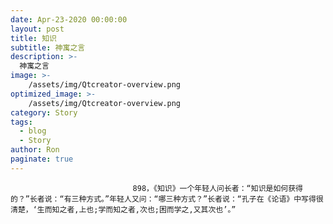 ```yaml
---
date: Apr-23-2020 00:00:00
layout: post
title: 知识
subtitle: 神寓之言
description: >-
  神寓之言
image: >-
    /assets/img/Qtcreator-overview.png
optimized_image: >-
    /assets/img/Qtcreator-overview.png
category: Story
tags:
  - blog
  - Story
author: Ron
paginate: true
---
```


							　　898，《知识》一个年轻人问长者：“知识是如何获得的？”长者说：“有三种方式。”年轻人又问：“哪三种方式？”长者说：“孔子在《论语》中写得很清楚，‘生而知之者,上也;学而知之者,次也;困而学之,又其次也’。”
							
							
						